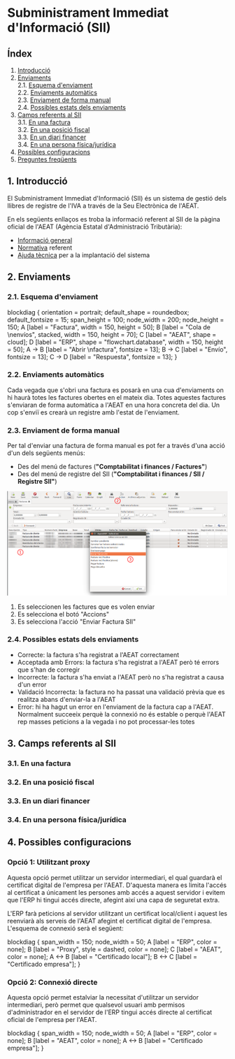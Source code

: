# Subministrament Immediat d'Informació (SII)

## Índex

1. [Introducció](#1-introduccio)
2. [Enviaments](#2-enviaments)    
    2.1. [Esquema d'enviament](#21-esquema-denviament)    
    2.2. [Enviaments automàtics](#22-enviaments-automatics)    
    2.3. [Enviament de forma manual](#23-enviament-de-forma-manual)    
    2.4. [Possibles estats dels enviaments](#24-possibles-estats-dels-enviaments)    
3. [Camps referents al SII](#3-camps-referents-al-sii)    
    3.1. [En una factura](#31-en-una-factura)    
    3.2. [En una posició fiscal](#32-en-una-posicio-fiscal)    
    3.3. [En un diari financer](#33-en-un-diari-financer)    
    3.4. [En una persona física/jurídica](#34-en-una-persona-fisicajuridica)    
4. [Possibles configuracions](#4-possibles-configuracions)
5. [Preguntes freqüents](#5-preguntes-frequents)

## 1. Introducció

El Subministrament Immediat d'Informació (SII) és un sistema de gestió dels llibres
de registre de l'IVA a través de la Seu Electrònica de l'AEAT.

En els següents enllaços es troba la informació referent al SII de la
pàgina oficial de l'AEAT (Agència Estatal d'Administració Tributària):

- [Informació general](http://www.agenciatributaria.es/AEAT.internet/G417/informacion.shtml)
- [Normativa](http://www.agenciatributaria.es/AEAT.internet/Inicio/Ayuda/Modelos__Procedimientos_y_Servicios/Ayuda_P_G417____IVA__Llevanza_de_libros_registro__SII_/Informacion_general/Nuevo_sistema_de_gestion_del_IVA_basado_en_el_Suministro_Inmediato_de_Informacion.shtml) referent
- [Ajuda tècnica](http://www.agenciatributaria.es/AEAT.internet/G417/tecnica.shtml) per a la implantació del sistema

## 2. Enviaments

### 2.1. Esquema d'enviament

blockdiag {
    orientation = portrait;
    default_shape = roundedbox;
    default_fontsize = 15;
    span_height = 100;
    node_width = 200;
    node_height = 150;
    A [label = "Factura", width = 150, height = 50];
    B [label = "Cola de \nenvíos", stacked, width = 150, height = 70];
    C [label = "AEAT", shape = cloud];
    D [label = "ERP", shape = "flowchart.database", width = 150, height = 50];
    A -> B [label = "Abrir \nfactura", fontsize = 13];
    B -> C [label = "Envío", fontsize = 13];
    C -> D [label = "Respuesta", fontsize = 13];
}

### 2.2. Enviaments automàtics

Cada vegada que s'obri una factura es posarà en una cua d'enviaments on hi haurà
totes les factures obertes en el mateix dia. Totes aquestes factures s'enviaran
de forma automàtica a l'AEAT en una hora concreta del dia. Un cop s'enviï es crearà
un registre amb l'estat de l'enviament.

### 2.3. Enviament de forma manual

Per tal d'enviar una factura de forma manual es pot fer a través d'una acció d'un
dels següents menús:

- Des del menú de factures (**"Comptabilitat i finances / Factures"**)
- Des del menú de registre del SII (**"Comptabilitat i finances / SII / Registre SII"**)

![](../_static/aeat/enviar_factura_desde_facturas.png)

1. Es seleccionen les factures que es volen enviar
2. Es selecciona el botó "Accions"
3. Es selecciona l'acció "Enviar Factura SII"


### 2.4. Possibles estats dels enviaments

- Correcte: la factura s'ha registrat a l'AEAT correctament
- Acceptada amb Errors: la factura s'ha registrat a l'AEAT però té errors que
s'han de corregir
- Incorrecte: la factura s'ha enviat a l'AEAT però no s'ha registrat a causa
d'un error
- Validació Incorrecta: la factura no ha passat una validació prèvia que es realitza
abans d'enviar-la a l'AEAT
- Error: hi ha hagut un error en l'enviament de la factura cap a l'AEAT. Normalment
succeeix perquè la connexió no és estable o perquè l'AEAT rep masses peticions a
la vegada i no pot processar-les totes


## 3. Camps referents al SII

### 3.1. En una factura
### 3.2. En una posició fiscal
### 3.3. En un diari financer
### 3.4. En una persona física/jurídica

## 4. Possibles configuracions


### Opció 1: Utilitzant proxy

Aquesta opció permet utilitzar un servidor intermediari, el qual guardarà el
certificat digital de l'empresa per l'AEAT. D'aquesta manera es limita
l'accés al certificat a únicament les persones amb accés a aquest servidor i
evitem que l'ERP hi tingui accés directe, afegint així una capa de seguretat extra.

L'ERP farà peticions al servidor utilitzant un certificat local/client i aquest
les reenviarà als serveis de l'AEAT afegint el certificat digital de l'empresa.
L'esquema de connexió serà el següent:

blockdiag {
    span_width = 150;
    node_width = 50;
    A [label = "ERP", color = none];
    B [label = "Proxy", style = dashed, color = none];
    C [label = "AEAT", color = none];
    A <-> B [label = "Certificado local"];
    B <-> C [label = "Certificado empresa"];
}

### Opció 2: Connexió directe

Aquesta opció permet estalviar la necessitat d'utilitzar un servidor intermediari,
però permet que qualsevol usuari amb permisos d'administrador en el servidor de
l'ERP tingui accés directe al certificat oficial de l'empresa per l'AEAT.

blockdiag {
    span_width = 150;
    node_width = 50;
    A [label = "ERP", color = none];
    B [label = "AEAT", color = none];
    A <-> B [label = "Certificado empresa"];
}
